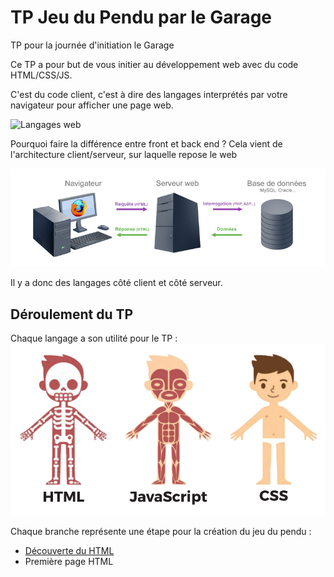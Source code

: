 # TP Jeu du Pendu par le Garage
TP pour la journée d'initiation le Garage

Ce TP a pour but de vous initier au développement web avec du code HTML/CSS/JS.

C'est du code client, c'est à dire des langages interprétés par votre navigateur pour afficher une page web.

![Langages web](https://www.alticreation.com/uploads/iceberg-front-end-back-end-developers.jpg)

Pourquoi faire la différence entre front et back end ?
Cela vient de l'architecture client/serveur, sur laquelle repose le web

![architecture client/serveur](ressources/client-serveur.jpg)

Il y a donc des langages côté client et côté serveur.

## Déroulement du TP
Chaque langage a son utilité pour le TP :
![langage serveur](ressources/html.png)

Chaque branche représente une étape pour la création du jeu du pendu :
* [Découverte du HTML](https://github.com/JaminNormand/pendu-le-garage/blob/step-1/README.md)
* Première page HTML

